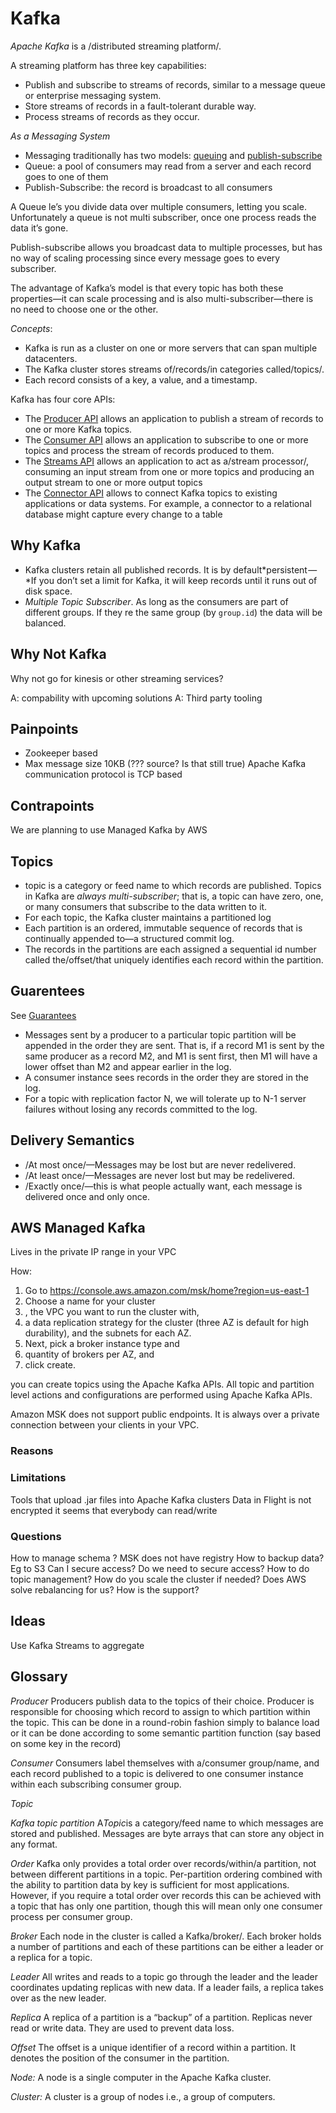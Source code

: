 # Kafka

*Apache Kafka* is a /distributed streaming platform/.

A streaming platform has three key capabilities:
* Publish and subscribe to streams of records, similar to a message queue or enterprise messaging system.
* Store streams of records in a fault-tolerant durable way.
* Process streams of records as they occur.

*As a Messaging System*
* Messaging traditionally has two models: [queuing](http://en.wikipedia.org/wiki/Message_queue) and [publish-subscribe](http://en.wikipedia.org/wiki/Publish%E2%80%93subscribe_pattern)
* Queue: a pool of consumers may read from a server and each record goes to one of them
* Publish-Subscribe: the record is broadcast to all consumers

A Queue le’s you divide data over multiple consumers, letting you scale. Unfortunately a queue is not multi subscriber, once one process reads the data it’s gone.

Publish-subscribe allows you broadcast data to multiple processes, but has no way of scaling processing since every message goes to every subscriber.

The advantage of Kafka’s model is that every topic has both these properties—it can scale processing and is also multi-subscriber—there is no need to choose one or the other.

*Concepts*:
* Kafka is run as a cluster on one or more servers that can span multiple datacenters.
* The Kafka cluster stores streams of/records/in categories called/topics/.
* Each record consists of a key, a value, and a timestamp.

Kafka has four core APIs:
* The [Producer API](https://kafka.apache.org/documentation.html#producerapi) allows an application to publish a stream of records to one or more Kafka topics.
* The [Consumer API](https://kafka.apache.org/documentation.html#consumerapi) allows an application to subscribe to one or more topics and process the stream of records produced to them.
* The [Streams API](https://kafka.apache.org/documentation/streams) allows an application to act as a/stream processor/, consuming an input stream from one or more topics and producing an output stream to one or more output topics
* The [Connector API](https://kafka.apache.org/documentation.html#connect) allows to connect Kafka topics to existing applications or data systems. For example, a connector to a relational database might capture every change to a table

## Why Kafka
* Kafka clusters retain all published records. It is by default*persistent —*If you don’t set a limit for Kafka, it will keep records until it runs out of disk space.
* *Multiple Topic Subscriber*. As long as the consumers are part of different groups. If they re the same group (by `group.id`) the data will be balanced.

## Why Not Kafka
Why not go for kinesis or other streaming services?

A: compability with upcoming solutions
A: Third party tooling

## Painpoints
* Zookeeper based
* Max message size 10KB (??? source? Is that still true)
Apache Kafka communication protocol is TCP based

## Contrapoints
We are planning to use Managed Kafka by AWS

## Topics
* topic is a category or feed name to which records are published. Topics in Kafka are *always multi-subscriber*; that is, a topic can have zero, one, or many consumers that subscribe to the data written to it.
* For each topic, the Kafka cluster maintains a partitioned log
* Each partition is an ordered, immutable sequence of records that is continually appended to—a structured commit log.
* The records in the partitions are each assigned a sequential id number called the/offset/that uniquely identifies each record within the partition.

## Guarentees
See  [Guarantees](http://kafka.apache.org/documentation/#intro_guarantees)

* Messages sent by a producer to a particular topic partition will be appended in the order they are sent. That is, if a record M1 is sent by the same producer as a record M2, and M1 is sent first, then M1 will have a lower offset than M2 and appear earlier in the log.
* A consumer instance sees records in the order they are stored in the log.
* For a topic with replication factor N, we will tolerate up to N-1 server failures without losing any records committed to the log.


## Delivery Semantics
* /At most once/—Messages may be lost but are never redelivered.
* /At least once/—Messages are never lost but may be redelivered.
* /Exactly once/—this is what people actually want, each message is delivered once and only once.

## AWS Managed Kafka

Lives in the private IP range in your VPC

How:
1. Go to https://console.aws.amazon.com/msk/home?region=us-east-1
2. Choose a name for your cluster
3. , the VPC you want to run the cluster with,
4.  a data replication strategy for the cluster (three AZ is default for high durability), and the subnets for each AZ.
5. Next, pick a broker instance type and
6. quantity of brokers per AZ, and
7. click create.

you can create topics using the Apache Kafka APIs. All topic and partition level actions and configurations are performed using Apache Kafka APIs.

Amazon MSK does not support public endpoints. It is always over a private connection between your clients in your VPC.

### Reasons

### Limitations
Tools that upload .jar files into Apache Kafka clusters
Data in Flight is not encrypted
it seems that everybody can read/write



### Questions
How to manage schema ? MSK does not have registry
How to backup data? Eg to S3
Can I secure access?
Do we need to secure access?
How to do topic management?
How do you scale the cluster if needed? Does AWS solve rebalancing for us?
How is the support?

## Ideas
Use Kafka Streams to aggregate

## Glossary
*Producer*
Producers publish data to the topics of their choice. Producer is responsible for choosing which record to assign to which partition within the topic. This can be done in a round-robin fashion simply to balance load or it can be done according to some semantic partition function (say based on some key in the record)

*Consumer*
Consumers label themselves with a/consumer group/name, and each record published to a topic is delivered to one consumer instance within each subscribing consumer group.

*Topic*

*Kafka topic partition*
A*Topic*is a category/feed name to which messages are stored and published. Messages are byte arrays that can store any object in any format.

*Order*
Kafka only provides a total order over records/within/a partition, not between different partitions in a topic. Per-partition ordering combined with the ability to partition data by key is sufficient for most applications. However, if you require a total order over records this can be achieved with a topic that has only one partition, though this will mean only one consumer process per consumer group.

*Broker*
Each node in the cluster is called a Kafka/broker/. Each broker holds a number of partitions and each of these partitions can be either a leader or a replica for a topic.

*Leader*
All writes and reads to a topic go through the leader and the leader coordinates updating replicas with new data. If a leader fails, a replica takes over as the new leader.

*Replica*
A replica of a partition is a “backup” of a partition. Replicas never read or write data. They are used to prevent data loss.

*Offset*
The offset is a unique identifier of a record within a partition. It denotes the position of the consumer in the partition.

*Node:*
A node is a single computer in the Apache Kafka cluster.

*Cluster:*
A cluster is a group of nodes i.e., a group of computers.

